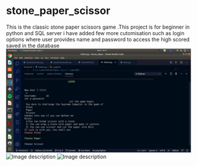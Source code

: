 # stone_paper_scissor
This is the classic stone paper scissors game .This project is for beginner in python and SQL server i have added few more cutomisation such as login options where user provides name and password to access the high scored saved in the database
![Image description](https://github.com/anushkrishnav/stone_paper_scissor/blob/master/Screenshot%20from%202020-05-04%2014-11-54.png)
![Image description](https://drive.google.com/open?id=1NNO9UlOfFoNy-vQFW5KlvDcRRVY6zbrM)
![Image description](https://drive.google.com/open?id=1i8rkMIVYmg4xoAQpRkLrq3QGk1ziVElR)
